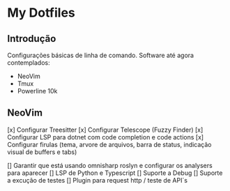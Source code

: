 # My Dotfiles

## Introdução
Configurações básicas de linha de comando. Software até agora contemplados:

* NeoVim
* Tmux
* Powerline 10k

## NeoVim

[x] Configurar Treesitter
[x] Configurar Telescope (Fuzzy Finder)
[x] Configurar LSP para dotnet com code completion e code actions
[x] Configurar firulas (tema, arvore de arquivos, barra de status, indicação visual de buffers e tabs)

[] Garantir que está usando omnisharp roslyn e configurar os analysers para aparecer
[] LSP de Python e Typescript
[] Suporte a Debug
[] Suporte a excução de testes
[] Plugin para request http / teste de API´s

